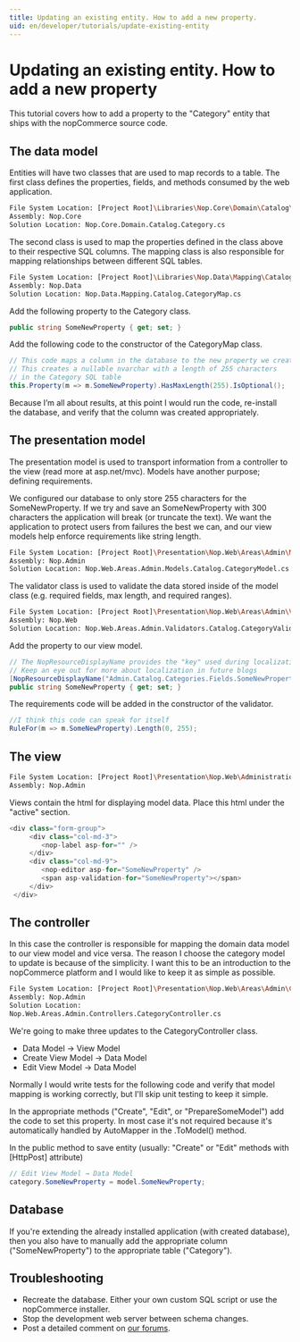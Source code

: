 ```yaml
---
title: Updating an existing entity. How to add a new property.
uid: en/developer/tutorials/update-existing-entity
---
```


# Updating an existing entity. How to add a new property

This tutorial covers how to add a property to the "Category" entity that ships with the nopCommerce source code.

## The data model

Entities will have two classes that are used to map records to a table. The first class defines the properties, fields, and methods consumed by the web application.

```sh
File System Location: [Project Root]\Libraries\Nop.Core\Domain\Catalog\Category.cs
Assembly: Nop.Core
Solution Location: Nop.Core.Domain.Catalog.Category.cs
```

The second class is used to map the properties defined in the class above to their respective SQL columns. The mapping class is also responsible for mapping relationships between different SQL tables.

```sh
File System Location: [Project Root]\Libraries\Nop.Data\Mapping\Catalog\CategoryMap.cs
Assembly: Nop.Data
Solution Location: Nop.Data.Mapping.Catalog.CategoryMap.cs
```

Add the following property to the Category class.

```csharp
public string SomeNewProperty { get; set; }
```

Add the following code to the constructor of the CategoryMap class.

```csharp
// This code maps a column in the database to the new property we created above
// This creates a nullable nvarchar with a length of 255 characters
// in the Category SQL table
this.Property(m => m.SomeNewProperty).HasMaxLength(255).IsOptional();
```

Because I’m all about results, at this point I would run the code, re-install the database, and verify that the column was created appropriately.

## The presentation model

The presentation model is used to transport information from a controller to the view (read more at asp.net/mvc). Models have another purpose; defining requirements.

We configured our database to only store 255 characters for the SomeNewProperty. If we try and save an SomeNewProperty with 300 characters the application will break (or truncate the text). We want the application to protect users from failures the best we can, and our view models help enforce requirements like string length.

```sh
File System Location: [Project Root]\Presentation\Nop.Web\Areas\Admin\Models\Catalog\CategoryModel.cs
Assembly: Nop.Admin
Solution Location: Nop.Web.Areas.Admin.Models.Catalog.CategoryModel.cs
```

The validator class is used to validate the data stored inside of the model class (e.g. required fields, max length, and required ranges).

```sh
File System Location: [Project Root]\Presentation\Nop.Web\Areas\Admin\Validators\Catalog\CategoryValidator.cs
Assembly: Nop.Web
Solution Location: Nop.Web.Areas.Admin.Validators.Catalog.CategoryValidator.cs
```

Add the property to our view model.

```csharp
// The NopResourceDisplayName provides the "key" used during localization
// Keep an eye out for more about localization in future blogs
[NopResourceDisplayName("Admin.Catalog.Categories.Fields.SomeNewProperty")]
public string SomeNewProperty { get; set; }
```

The requirements code will be added in the constructor of the validator.

```csharp
//I think this code can speak for itself
RuleFor(m => m.SomeNewProperty).Length(0, 255);
```

## The view

```sh
File System Location: [Project Root]\Presentation\Nop.Web\Administration\Views\Category\ _CreateOrUpdate.cshtml
Assembly: Nop.Admin
```

Views contain the html for displaying model data. Place this html under the "active" section.

```csharp
<div class="form-group">
     <div class="col-md-3">
        <nop-label asp-for="" />
     </div>
     <div class="col-md-9">
        <nop-editor asp-for="SomeNewProperty" />
        <span asp-validation-for="SomeNewProperty"></span>
     </div>
 </div>
```

## The controller

In this case the controller is responsible for mapping the domain data model to our view model and vice versa. The reason I choose the category model to update is because of the simplicity. I want this to be an introduction to the nopCommerce platform and I would like to keep it as simple as possible.

```sh
File System Location: [Project Root]\Presentation\Nop.Web\Areas\Admin\Controllers\CategoryController.cs
Assembly: Nop.Admin
Solution Location:
Nop.Web.Areas.Admin.Controllers.CategoryController.cs
```

We're going to make three updates to the CategoryController class.

* Data Model → View Model
* Create View Model → Data Model
* Edit View Model → Data Model

Normally I would write tests for the following code and verify that model mapping is working correctly, but I'll skip unit testing to keep it simple.

In the appropriate methods ("Create", "Edit", or "PrepareSomeModel") add the code to set this property. In most case it's not required because it's automatically handled by AutoMapper in the .ToModel() method.

In the public method to save entity (usually: "Create" or "Edit" methods with [HttpPost] attribute)

```csharp
// Edit View Model → Data Model
category.SomeNewProperty = model.SomeNewProperty;
```

## Database

If you're extending the already installed application (with created database), then you also have to manually add the appropriate column ("SomeNewProperty") to the appropriate table ("Category").

## Troubleshooting

* Recreate the database. Either your own custom SQL script or use the nopCommerce installer.
* Stop the development web server between schema changes.
* Post a detailed comment on [our forums](http://www.nopcommerce.com/boards/).